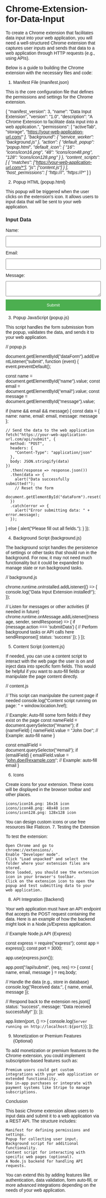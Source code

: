 # Chrome-Extension-for-Data-Input
To create a Chrome extension that facilitates data input into your web application, you will need a well-structured Chrome extension that captures user inputs and sends that data to a web application through HTTP requests (e.g., using APIs).

Below is a guide to building the Chrome extension with the necessary files and code:
1. Manifest File (manifest.json)

This is the core configuration file that defines the permissions and settings for the Chrome extension.

{
  "manifest_version": 3,
  "name": "Data Input Extension",
  "version": "1.0",
  "description": "A Chrome Extension to facilitate data input into a web application.",
  "permissions": [
    "activeTab",
    "storage",
    "https://your-web-application-url.com/*"
  ],
  "background": {
    "service_worker": "background.js"
  },
  "action": {
    "default_popup": "popup.html",
    "default_icon": {
      "16": "icons/icon16.png",
      "48": "icons/icon48.png",
      "128": "icons/icon128.png"
    }
  },
  "content_scripts": [
    {
      "matches": ["https://your-web-application-url.com/*"],
      "js": ["content.js"]
    }
  ],
  "host_permissions": [
    "http://*/*",
    "https://*/*"
  ]
}

2. Popup HTML (popup.html)

This popup will be triggered when the user clicks on the extension's icon. It allows users to input data that will be sent to your web application.

<!DOCTYPE html>
<html lang="en">
<head>
  <meta charset="UTF-8">
  <meta name="viewport" content="width=device-width, initial-scale=1.0">
  <title>Data Input Extension</title>
  <style>
    body {
      font-family: Arial, sans-serif;
      padding: 10px;
      width: 300px;
    }
    input, textarea {
      width: 100%;
      padding: 8px;
      margin: 10px 0;
    }
    button {
      background-color: #4CAF50;
      color: white;
      border: none;
      padding: 10px;
      width: 100%;
      cursor: pointer;
    }
    button:hover {
      background-color: #45a049;
    }
  </style>
</head>
<body>
  <h3>Input Data</h3>
  <form id="dataForm">
    <label for="name">Name:</label>
    <input type="text" id="name" required />
    <label for="email">Email:</label>
    <input type="email" id="email" required />
    <label for="message">Message:</label>
    <textarea id="message" required></textarea>
    <button type="submit">Submit</button>
  </form>

  <script src="popup.js"></script>
</body>
</html>

3. Popup JavaScript (popup.js)

This script handles the form submission from the popup, validates the data, and sends it to your web application.

// popup.js

document.getElementById("dataForm").addEventListener("submit", function (event) {
  event.preventDefault();

  const name = document.getElementById("name").value;
  const email = document.getElementById("email").value;
  const message = document.getElementById("message").value;

  if (name && email && message) {
    const data = {
      name: name,
      email: email,
      message: message
    };

    // Send the data to the web application
    fetch("https://your-web-application-url.com/api/submit", {
      method: "POST",
      headers: {
        "Content-Type": "application/json"
      },
      body: JSON.stringify(data)
    })
      .then(response => response.json())
      .then(data => {
        alert("Data successfully submitted!");
        // Reset the form
        document.getElementById("dataForm").reset();
      })
      .catch(error => {
        alert("Error submitting data: " + error.message);
      });
  } else {
    alert("Please fill out all fields.");
  }
});

4. Background Script (background.js)

The background script handles the persistence of settings or other tasks that should run in the background. For now, it may not need much functionality but it could be expanded to manage state or run background tasks.

// background.js

chrome.runtime.onInstalled.addListener(() => {
  console.log("Data Input Extension installed!");
});

// Listen for messages or other activities (if needed in future)
chrome.runtime.onMessage.addListener((message, sender, sendResponse) => {
  if (message.action === 'submitData') {
    // Perform background tasks or API calls here
    sendResponse({ status: 'success' });
  }
});

5. Content Script (content.js)

If needed, you can use a content script to interact with the web page the user is on and inject data into specific form fields. This would be helpful if you want to auto-fill fields or manipulate the page content directly.

// content.js

// This script can manipulate the current page if needed
console.log("Content script running on page: " + window.location.href);

// Example: Auto-fill some form fields if they exist on the page
const nameField = document.querySelector("#name");
if (nameField) {
  nameField.value = "John Doe"; // Example: auto-fill name
}

const emailField = document.querySelector("#email");
if (emailField) {
  emailField.value = "john.doe@example.com"; // Example: auto-fill email
}

6. Icons

Create icons for your extension. These icons will be displayed in the browser toolbar and other places.

    icons/icon16.png: 16x16 icon
    icons/icon48.png: 48x48 icon
    icons/icon128.png: 128x128 icon

You can design custom icons or use free resources like Flaticon.
7. Testing the Extension

To test the extension:

    Open Chrome and go to chrome://extensions/.
    Enable "Developer mode".
    Click "Load unpacked" and select the folder where your extension files are stored.
    Once loaded, you should see the extension icon in your browser's toolbar.
    Click on the extension icon to open the popup and test submitting data to your web application.

8. API Integration (Backend)

Your web application must have an API endpoint that accepts the POST request containing the data. Here is an example of how the backend might look in a Node.js/Express application.

// Example Node.js API (Express)

const express = require("express");
const app = express();
const port = 3000;

app.use(express.json());

app.post("/api/submit", (req, res) => {
  const { name, email, message } = req.body;

  // Handle the data (e.g., store in database)
  console.log("Received data:", { name, email, message });

  // Respond back to the extension
  res.json({ status: "success", message: "Data received successfully!" });
});

app.listen(port, () => {
  console.log(`Server running on http://localhost:${port}`);
});

9. Monetization or Premium Features (Optional)

To add monetization or premium features to the Chrome extension, you could implement subscription-based features such as:

    Premium users could get custom integrations with your web application or extended functionality.
    Use in-app purchases or integrate with payment systems like Stripe to manage subscriptions.

Conclusion

This basic Chrome extension allows users to input data and submit it to a web application via a REST API. The structure includes:

    Manifest for defining permissions and settings.
    Popup for collecting user input.
    Background script for additional functionality.
    Content script for interacting with specific web pages (optional).
    A Node.js backend for handling API requests.

You can extend this by adding features like authentication, data validation, form auto-fill, or more advanced integrations depending on the needs of your web application.
